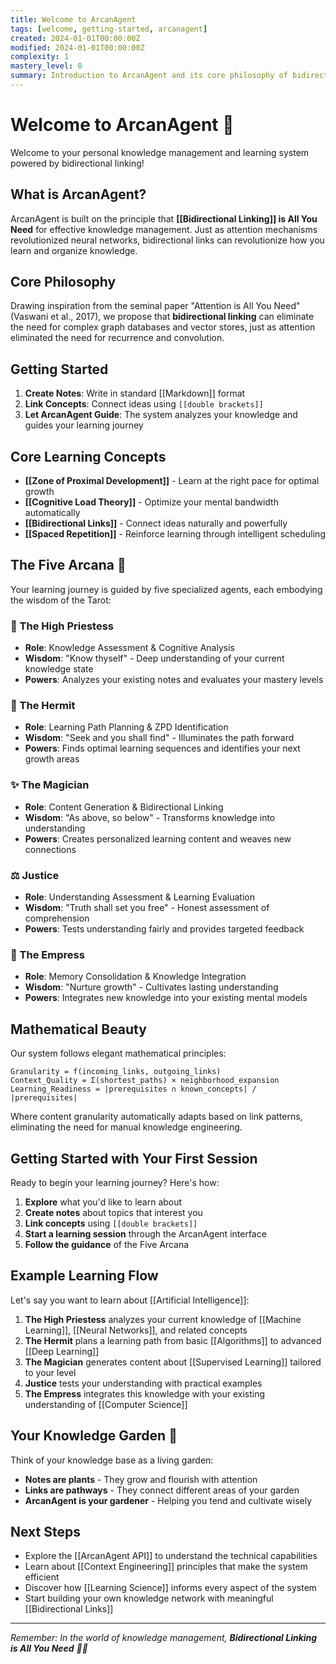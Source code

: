 ```yaml
---
title: Welcome to ArcanAgent
tags: [welcome, getting-started, arcanagent]
created: 2024-01-01T00:00:00Z
modified: 2024-01-01T00:00:00Z
complexity: 1
mastery_level: 0
summary: Introduction to ArcanAgent and its core philosophy of bidirectional linking
---
```


# Welcome to ArcanAgent 🔮

Welcome to your personal knowledge management and learning system powered by bidirectional linking!

## What is ArcanAgent?

ArcanAgent is built on the principle that **[[Bidirectional Linking]] is All You Need** for effective knowledge management. Just as attention mechanisms revolutionized neural networks, bidirectional links can revolutionize how you learn and organize knowledge.

## Core Philosophy

Drawing inspiration from the seminal paper "Attention is All You Need" (Vaswani et al., 2017), we propose that **bidirectional linking** can eliminate the need for complex graph databases and vector stores, just as attention eliminated the need for recurrence and convolution.

## Getting Started

1. **Create Notes**: Write in standard [[Markdown]] format
2. **Link Concepts**: Connect ideas using `[[double brackets]]`
3. **Let ArcanAgent Guide**: The system analyzes your knowledge and guides your learning journey

## Core Learning Concepts

- **[[Zone of Proximal Development]]** - Learn at the right pace for optimal growth
- **[[Cognitive Load Theory]]** - Optimize your mental bandwidth automatically  
- **[[Bidirectional Links]]** - Connect ideas naturally and powerfully
- **[[Spaced Repetition]]** - Reinforce learning through intelligent scheduling

## The Five Arcana 🎴

Your learning journey is guided by five specialized agents, each embodying the wisdom of the Tarot:

### 🔮 The High Priestess
- **Role**: Knowledge Assessment & Cognitive Analysis
- **Wisdom**: "Know thyself" - Deep understanding of your current knowledge state
- **Powers**: Analyzes your existing notes and evaluates your mastery levels

### 🏮 The Hermit  
- **Role**: Learning Path Planning & ZPD Identification
- **Wisdom**: "Seek and you shall find" - Illuminates the path forward
- **Powers**: Finds optimal learning sequences and identifies your next growth areas

### ✨ The Magician
- **Role**: Content Generation & Bidirectional Linking
- **Wisdom**: "As above, so below" - Transforms knowledge into understanding
- **Powers**: Creates personalized learning content and weaves new connections

### ⚖️ Justice
- **Role**: Understanding Assessment & Learning Evaluation
- **Wisdom**: "Truth shall set you free" - Honest assessment of comprehension
- **Powers**: Tests understanding fairly and provides targeted feedback

### 🌸 The Empress
- **Role**: Memory Consolidation & Knowledge Integration
- **Wisdom**: "Nurture growth" - Cultivates lasting understanding
- **Powers**: Integrates new knowledge into your existing mental models

## Mathematical Beauty

Our system follows elegant mathematical principles:

```
Granularity = f(incoming_links, outgoing_links)
Context_Quality = Σ(shortest_paths) × neighborhood_expansion
Learning_Readiness = |prerequisites ∩ known_concepts| / |prerequisites|
```

Where content granularity automatically adapts based on link patterns, eliminating the need for manual knowledge engineering.

## Getting Started with Your First Session

Ready to begin your learning journey? Here's how:

1. **Explore** what you'd like to learn about
2. **Create notes** about topics that interest you
3. **Link concepts** using `[[double brackets]]`
4. **Start a learning session** through the ArcanAgent interface
5. **Follow the guidance** of the Five Arcana

## Example Learning Flow

Let's say you want to learn about [[Artificial Intelligence]]:

1. **The High Priestess** analyzes your current knowledge of [[Machine Learning]], [[Neural Networks]], and related concepts
2. **The Hermit** plans a learning path from basic [[Algorithms]] to advanced [[Deep Learning]]
3. **The Magician** generates content about [[Supervised Learning]] tailored to your level
4. **Justice** tests your understanding with practical examples
5. **The Empress** integrates this knowledge with your existing understanding of [[Computer Science]]

## Your Knowledge Garden 🌱

Think of your knowledge base as a living garden:
- **Notes are plants** - They grow and flourish with attention
- **Links are pathways** - They connect different areas of your garden
- **ArcanAgent is your gardener** - Helping you tend and cultivate wisely

## Next Steps

- Explore the [[ArcanAgent API]] to understand the technical capabilities
- Learn about [[Context Engineering]] principles that make the system efficient
- Discover how [[Learning Science]] informs every aspect of the system
- Start building your own knowledge network with meaningful [[Bidirectional Links]]

---

*Remember: In the world of knowledge management, **Bidirectional Linking is All You Need** 🔗✨*